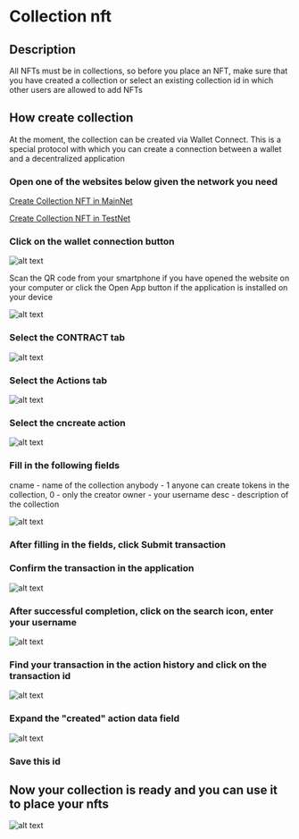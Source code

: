 # Collection nft

## Description

All NFTs must be in collections, so before you place an NFT, make sure that you have created a collection or select an existing collection id in which other users are allowed to add NFTs

## How create collection

At the moment, the collection can be created via Wallet Connect. This is a special protocol with which you can create a connection between a wallet and a decentralized application

### Open one of the websites below given the network you need

[Create Collection NFT in MainNet](https://globalforce.io/account/gf.nft/)

[Create Collection NFT in TestNet](https://dev.globalforce.io/account/gf.nft/)

### Click on the wallet connection button

![alt text](image.png)

Scan the QR code from your smartphone if you have opened the website on your computer or click the Open App button if the application is installed on your device

![alt text](image-1.png)

### Select the CONTRACT tab

![alt text](image-2.png)

### Select the Actions tab

![alt text](image-3.png)

### Select the cncreate action

![alt text](image-4.png)

### Fill in the following fields

cname - name of the collection
anybody - 1 anyone can create tokens in the collection, 0 - only the creator
owner - your username
desc - description of the collection

![alt text](image-5.png)

### After filling in the fields, click Submit transaction

### Confirm the transaction in the application

![alt text](image-11.png)

### After successful completion, click on the search icon, enter your username

![alt text](image-6.png)

### Find your transaction in the action history and click on the transaction id

![alt text](image-8.png)

### Expand the "created" action data field

![alt text](image-9.png)

### Save this id

## Now your collection is ready and you can use it to place your nfts

![alt text](image-10.png)